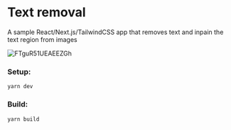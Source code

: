 # Text removal

A sample React/Next.js/TailwindCSS app that removes text and inpain the text region from images

![FTguR51UEAEEZGh](https://user-images.githubusercontent.com/144372/169997829-c5aa0120-7768-4b46-ba01-b09530e5c3b6.jpeg)

### Setup:

```
yarn dev
```

### Build:

```
yarn build
```
